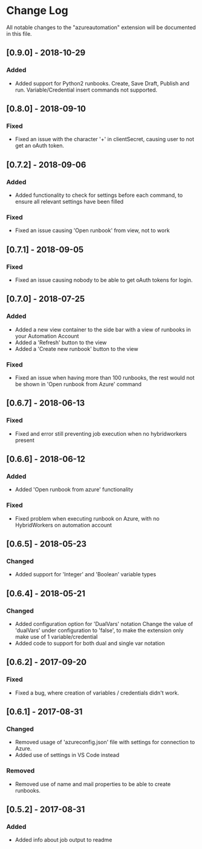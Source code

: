 # Change Log
All notable changes to the "azureautomation" extension will be documented in this file.

## [0.9.0] - 2018-10-29
### Added
 - Added support for Python2 runbooks. Create, Save Draft, Publish and run.
   Variable/Credential insert commands not supported.

## [0.8.0] - 2018-09-10
### Fixed
 - Fixed an issue with the character '+' in clientSecret, causing user to not get an oAuth token.
 
## [0.7.2] - 2018-09-06
### Added
 - Added functionality to check for settings before each command, to ensure all relevant settings have been filled
 
### Fixed
 - Fixed an issue causing 'Open runbook' from view, not to work

## [0.7.1] - 2018-09-05
### Fixed
 - Fixed an issue causing nobody to be able to get oAuth tokens for login.

## [0.7.0] - 2018-07-25
### Added
 - Added a new view container to the side bar with a view of runbooks in your Automation Account
 - Added a 'Refresh' button to the view
 - Added a 'Create new runbook' button to the view

### Fixed
 - Fixed an issue when having more than 100 runbooks, the rest would not be shown in 'Open runbook from Azure' command

## [0.6.7] - 2018-06-13
### Fixed
 - Fixed and error still preventing job execution when no hybridworkers present

## [0.6.6] - 2018-06-12
### Added
 - Added 'Open runbook from azure' functionality

### Fixed
 - Fixed problem when executing runbook on Azure, with no HybridWorkers on automation account

## [0.6.5] - 2018-05-23
### Changed
 - Added support for 'Integer' and 'Boolean' variable types

## [0.6.4] - 2018-05-21
### Changed
 - Added configuration option for 'DualVars' notation
    Change the value of 'dualVars' under configuration to 'false', to make the extension only make use of 1 variable/credential
 - Added code to support for both dual and single var notation

## [0.6.2] - 2017-09-20
### Fixed
 - Fixed a bug, where creation of variables / credentials didn't work.

## [0.6.1] - 2017-08-31
### Changed
 - Removed usage of 'azureconfig.json' file with settings for connection to Azure.
 - Added use of settings in VS Code instead

### Removed
 - Removed use of name and mail properties to be able to create runbooks.

## [0.5.2] - 2017-08-31
### Added
 - Added info about job output to readme
